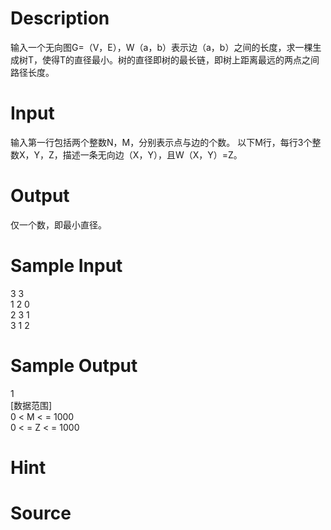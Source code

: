 
# Description

<div class="content">   输入一个无向图G=（V，E），W（a，b）表示边（a，b）之间的长度，求一棵生成树T，使得T的直径最小。树的直径即树的最长链，即树上距离最远的两点之间路径长度。
</div>

# Input

<div class="content">     输入第一行包括两个整数N，M，分别表示点与边的个数。
     以下M行，每行3个整数X，Y，Z，描述一条无向边（X，Y），且W（X，Y）=Z。
</div>

# Output

<div class="content">     仅一个数，即最小直径。
</div>

# Sample Input

<div class="content"><span class="sampledata">3 3<br/>
1 2 0<br/>
2 3 1<br/>
3 1 2<br/>
</span></div>

# Sample Output

<div class="content"><span class="sampledata">1<br/>
[数据范围]<br/>
0 &lt; M &lt; = 1000<br/>
0 &lt; = Z &lt; = 1000<br/>
</span></div>

# Hint

<div class="content"><p></p></div>

# Source

<div class="content"><p><a href="problemset.php?search="></a></p></div>

